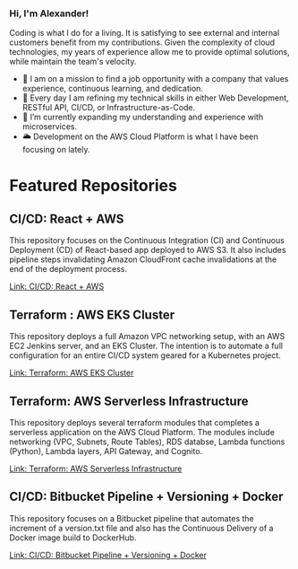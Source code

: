 ### Hi, I'm Alexander!

Coding is what I do for a living. It is satisfying to see external and internal customers benefit from my contributions. Given the complexity of cloud technologies, my years of experience allow me to provide optimal solutions, while maintain the team's velocity.

- 👔 I am on a mission to find a job opportunity with a company that values experience, continuous learning, and dedication.
- 🚀 Every day I am refining my technical skills in either Web Development, RESTful API, CI/CD, or Infrastructure-as-Code.
- 🌱 I’m currently expanding my understanding and experience with microservices.
- 🌥️ Development on the AWS Cloud Platform is what I have been focusing on lately.

# Featured Repositories

## CI/CD: React + AWS

This repository focuses on the Continuous Integration (CI) and Continuous Deployment (CD) of React-based app deployed to AWS S3.  It also includes pipeline steps invalidating Amazon CloudFront cache invalidations at the end of the deployment process.

[Link: CI/CD: React + AWS](https://github.com/Linuxander/CI_CD_Bitbucket_Pipline_React_AWS)

## Terraform : AWS EKS Cluster

This repository deploys a full Amazon VPC networking setup, with an AWS EC2 Jenkins server, and an EKS Cluster.  The intention is to automate a full configuration for an entire CI/CD system geared for a Kubernetes project.

[Link: Terraform: AWS EKS Cluster](https://github.com/Linuxander/Terraform_AWS_EKS_Cluster)

## Terraform: AWS Serverless Infrastructure

This repository deploys several terraform modules that completes a serverless application on the AWS Cloud Platform.  The modules include networking (VPC, Subnets, Route Tables), RDS databse, Lambda functions (Python), Lambda layers, API Gateway, and Cognito.

[Link: Terraform: AWS Serverless Infrastructure](https://github.com/Linuxander/Terraform_AWS_Serverless_Infrastructure)

## CI/CD: Bitbucket Pipeline + Versioning + Docker

This repository focuses on a Bitbucket pipeline that automates the increment of a version.txt file and also has the Continuous Delivery of a Docker image build to DockerHub.

[Link: CI/CD: Bitbucket Pipeline + Versioning + Docker](https://github.com/Linuxander/CI_Bitbucket_Pipeline_Docker_Build_Example)


